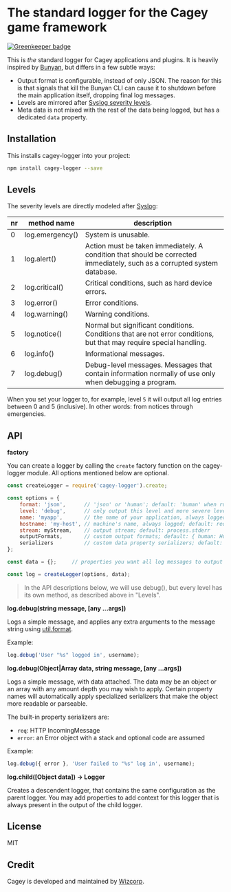 # The standard logger for the Cagey game framework

[![Greenkeeper badge](https://badges.greenkeeper.io/cagey-framework/cagey-logger.svg)](https://greenkeeper.io/)

This is *the* standard logger for Cagey applications and plugins. It is heavily inspired by
[Bunyan](https://www.npmjs.com/package/bunyan), but differs in a few subtle ways:

- Output format is configurable, instead of only JSON. The reason for this is that signals that kill the Bunyan CLI can
  cause it to shutdown before the main application itself, dropping final log messages.
- Levels are mirrored after [Syslog severity levels](https://en.wikipedia.org/wiki/Syslog#Severity_level).
- Meta data is not mixed with the rest of the data being logged, but has a dedicated `data` property.


## Installation

This installs cagey-logger into your project:

```sh
npm install cagey-logger --save
```

## Levels

The severity levels are directly modeled after [Syslog](https://en.wikipedia.org/wiki/Syslog#Severity_level):

nr | method name     | description
-- | --------------- | -----------
0  | log.emergency() | System is unusable.
1  | log.alert()     | Action must be taken immediately. A condition that should be corrected immediately, such as a corrupted system database.
2  | log.critical()  | Critical conditions, such as hard device errors.
3  | log.error()     | Error conditions.
4  | log.warning()   | Warning conditions.
5  | log.notice()    | Normal but significant conditions. Conditions that are not error conditions, but that may require special handling.
6  | log.info()      | Informational messages.
7  | log.debug()     | Debug-level messages. Messages that contain information normally of use only when debugging a program.

When you set your logger to, for example, level `5` it will output all log entries between 0 and 5 (inclusive). In other
words: from notices through emergencies.

## API

**factory**

You can create a logger by calling the `create` factory function on the cagey-logger module. All options mentioned below
are optional.

```js
const createLogger = require('cagey-logger').create;

const options = {
    format: 'json',      // 'json' or 'human'; default: 'human' when run inside a text terminal, 'json' otherwise
    level: 'debug',      // only output this level and more severe levels
    name: 'myapp',       // the name of your application, always logged when set
    hostname: 'my-host', // machine's name, always logged; default: require('os').hostname()
    stream: myStream,    // output stream; default: process.stderr
    outputFormats,       // custom output formats; default: { human: HumanFormat, json: JsonFormat }
    serializers          // custom data property serializers; default: { error: ErrorSerializer, req: HttpRequestSerializer }
};

const data = {};     // properties you want all log messages to output

const log = createLogger(options, data);
```

> In the API descriptions below, we will use debug(), but every level has its own method, as described above in
> "Levels".

**log.debug(string message, [any ...args])**

Logs a simple message, and applies any extra arguments to the message string using
[util.format](https://nodejs.org/docs/latest/api/util.html#util_util_format_format_args).

Example:

```js
log.debug('User "%s" logged in', username);
```

**log.debug(Object|Array data, string message, [any ...args])**

Logs a simple message, with data attached. The data may be an object or an array with any amount depth you may wish
to apply. Certain property names will automatically apply specialized serializers that make the object more readable
or parseable.

The built-in property serializers are:

- `req`: HTTP IncomingMessage
- `error`: an Error object with a stack and optional code are assumed

Example:

```js
log.debug({ error }, 'User failed to "%s" log in', username);
```

**log.child([Object data]) -> Logger**

Creates a descendent logger, that contains the same configuration as the parent logger. You may add properties to add
context for this logger that is always present in the output of the child logger.

## License

MIT

## Credit

Cagey is developed and maintained by [Wizcorp](https://wizcorp.jp/).
